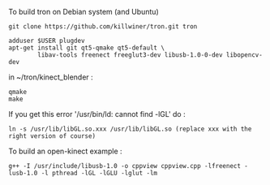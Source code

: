 To build tron on Debian system (and Ubuntu)

    git clone https://github.com/killwiner/tron.git tron

    adduser $USER plugdev
    apt-get install git qt5-qmake qt5-default \
            libav-tools freenect freeglut3-dev libusb-1.0-0-dev libopencv-dev

in ~/tron/kinect_blender :

    qmake
    make

If you get this error '/usr/bin/ld: cannot find -lGL' do :

    ln -s /usr/lib/libGL.so.xxx /usr/lib/libGL.so (replace xxx with the right version of course)

To build an open-kinect example :

    g++ -I /usr/include/libusb-1.0 -o cppview cppview.cpp -lfreenect -lusb-1.0 -l pthread -lGL -lGLU -lglut -lm
